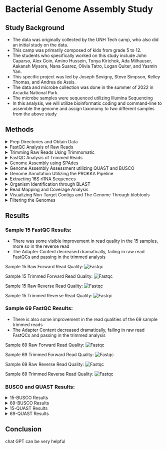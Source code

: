 # Bacterial Genome Assembly Study  
## Study Background 

- The data was originally collected by the UNH Tech camp, who also did an initial study on the data.
- This camp was primarily composed of kids from grade 5 to 12.
- The students who specifically worked on this study include John Caparso, Alex Goin, Amino Hussein, Tonya Kirichok, Ada Milhauser, Aakansh Mysore, Nana Suarez, Olivia Tatro, Logan Quiter, and Yasmin Yan.
- This specific project was led by Joseph Sevigny, Steve Simpson, Kelley Thomas, and Andrea de Assis.
- The data and microbe collection was done in the summer of 2022 in Arcadia National Park.
- The microbe samples were sequenced utilizing Illumina Sequencing
- In this analysis, we will utilize bioinformatic coding and command-line to assemble the genome and assign taxonomy to two different samples from the above study 
## Methods 
<details>
  <summary>Prep Directories and Obtain Data</summary>
  
   - We made a final project directory called "gen-711-final-project"  
   - We then pulled the forward and backward reads for samples 69 and 15
        
        <details> 
        <summary>code</summary>
          
          mkdir gen-711-final-project   
          cd gen-711-final-project  
          mkdir raw_reads  
          cp /tmp/gen711_project_data/genome-assembly-fqs/69_S8_L001_R1_001.fastq.gz raw_reads  
          cp /tmp/gen711_project_data/genome-assembly-fqs/69_S8_L001_R2_001.fastq.gz raw_reads  
          cp /tmp/gen711_project_data/genome-assembly-fqs/15_S2_L001_R1_001.fastq.gz raw_reads  
          cp /tmp/gen711_project_data/genome-assembly-fqs/15_S2_L001_R2_001.fastq.gz raw_reads  
          mkdir fastqc_output
         
        </details>
</details>
<details>
  <summary>FastQC Analysis of Raw Reads</summary>

  - We ran the program, FastQC, to visualize the quality of our raw data

    <details>
      <summary>code</summary>
          
          cd raw_reads
          fastqc 69_S8_L001_R1_001.fastq.gz -o ../fastqc_output
          fastqc 69_S8_L001_R2_001.fastq.gz -o ../fastqc_output
          fastqc 15_S2_L001_R1_001.fastq.gz -o ../fastqc_output
          fastqc 15_S2_L001_R2_001.fastq.gz -o ../fastqc_output  
      
    </details>
</details> 
<details>
  <summary>Trimming Raw Reads Using Trimmomatic</summary>

  - In order to increase the quality of the sequenced reads we needed to trim the data
  - The program, trimmomatic, recognizes low-quality bases and adapters and removes them from the file
  - We utilized a pre-made SH file to run the program called "trim_scriptV2.sh"
  - After running trimmomatic, we prepped the directory for FastQC analysis of the trimmed reads

    <details>
      <summary>code</summary>
          
          conda activate genomics
          trim_scriptV2.sh ./raw_reads/15_S2_L001_R1_001.fastq.gz ./raw_reads/15_S2_L001_R2_001.fastq.gz
          trim_scriptV2.sh ./raw_reads/69_S8_L001_R1_001.fastq.gz ./raw_reads/69_S8_L001_R2_001.fastq.gz
          mkdir ./fastqc_timmed 
      
    </details>
</details>
<details>
  <summary>FastQC Analysis of Trimmed Reads</summary>

  - After running trimmomatic, we now have to run a FastQC analysis to assess the quality of the reads
  - This allows us to analyze how the quality of reads improved after trimming them

    <details>
      <summary>code</summary>
          
          fastqc ./trimmed_reads/15_S2_L001_R1_001.fastq.gz -o ./fastqc_trimmed
          fastqc ./trimmed_reads/15_S2_L001_R2_001.fastq.gz -o ./fastqc_trimmed
          fastqc ./trimmed_reads/69_S8_L001_R1_001.fastq.gz -o ./fastqc_trimmed
          fastqc ./trimmed_reads/69_S8_L001_R2_001.fastq.gz -o ./fastqc_trimmed
      
    </details>
</details>
<details>
  <summary>Genome Assembly using SPAdes</summary>

  - Now with trimmed reads, we can assemble the genome and get contigs by utilizing an assembly program
  - We ran a program called SPAdes, which is pretty efficient at assembling bacterial genomes
  - We also used nohup and & commands in combination, as SPAdes takes a while to compute and it allows the program to run even if we turn off our computers or leave ron

    <details>
      <summary>code</summary>
          
          cd ~/gen-711-final-project
          nohup spades.py -1 15_S2_L001_R1_001.fastq.gz -2 15_S2_L001_R2_001.fastq.gz -s unpaired-15_S2_L001_R1_001.fastq.gz -s unpaired-15_S2_L001_R2_001.fastq.gz -o 15-spades-assembly-default -t 24 &
          nohup spades.py -1 69_S8_L001_R1_001.fastq.gz -2 69_S8_L001_R2_001.fastq.gz -s unpaired-69_S8_L001_R1_001.fastq.gz -s unpaired-69_S8_L001_R2_001.fastq.gz -o 69-spades-assembly-default -t 24 & 
      
    </details>
</details>
<details>
  <summary>Genome Assembly Assessment utilizing QUAST and BUSCO</summary>

  - Now with contigs, we can assess the quality of our assembly
  - The first program we ran, QUAST, tells us how well the genome was assembled and gives us valuable information such as total nucleotide length, N50, and the sizes of the individual contigs
  - The second program, BUSCO, tells us the completeness of the assembly; it can tell us how many complete, fragmented, or duplicate genes we have

    <details>
      <summary>code</summary>
          
          quast.py 15contigs.fasta -o quast_results_15
          quast.py 69contigs.fasta -o quast_results_69
          conda activate busco
          busco -i 15contigs.fasta -m genome -o busco-results-15 -l bacteria
          busco -i 69contigs.fasta -m genome -o busco-results-69 -l bacteria  
      
    </details>
</details>
<details>
  <summary>Genome Annotation Utilizing the PROKKA Pipeline</summary>

  - We ran PROKKA, which allows us to assign functions and meaning to the sequences we assembled earlier
  - the output of the program generated many files, however, GFF is the master file containing all important annotations and sequences
  - We also utilized grep to pull unique proteins associated with our assemblies and stored the abundances in a separate file

    <details>
      <summary>code</summary>
          
          conda activate genomics
          nohup prokka 15contigs.fasta --outdir prokka_output_15 --cpus 24 --mincontiglen 200 &
          nohup prokka 69contigs.fasta --outdir prokka_output_69 --cpus 24 --mincontiglen 200 &
          grep -o "product=.*" prokka_output_15/PROKKA_* | sed 's/product=//g' | sort | uniq -c | sort -nr > protein_abundances_15.txt
          grep -o "product=.*" prokka_output_69/PROKKA_* | sed 's/product=//g' | sort | uniq -c | sort -nr > protein_abundances_69.txt 
      
    </details>
</details>     
<details>
  <summary>Extracting 16S rRNA Sequences</summary>

  - The PROKKA output assigned many different functions to our DNA sequences, including genes that code for 16S rRNA
  - We ran an extraction program that pulled 16S rRNA gene sequences into a separate file in prep for BLAST 

    <details>
      <summary>code</summary>
          
          extract_sequences "16S ribosomal RNA" prokka_output_15/PROKKA_05032024.ffn > 16S_sequence_15.fasta
          extract_sequences "16S ribosomal RNA" prokka_output_69/PROKKA_05032024.ffn > 16S_sequence_69.fasta
          
    </details>
</details>
<details>
  <summary>Organism Identification through BLAST</summary>

  - BLAST, or the Basic Local Alignment Search Tool, allows us to assign taxonomy to the samples we assembled
  - We first established a blast database using our original contig files
  - We then ran a blast comparing the database to the 16S rRNA sequences
  - Finally, we ran a blob blast SH program of our original contig files that outputs a file detailing taxonomic matches of each contig sequence

    <details>
      <summary>code</summary>
          
          makeblastdb -in 15contigs.fasta -dbtype nucl -out 15contigs_db
          makeblastdb -in 69contigs.fasta -dbtype nucl -out 69contigs_db
          blastn -query 16S_sequence_15.fasta -db 15contigs_db -out 16S_vs_15contigs_6.tsv -outfmt 6
          blastn -query 16S_sequence_69.fasta -db 69contigs_db -out 16S_vs_69contigs_6.tsv -outfmt 6
          blob_blast.sh 15contigs.fasta
          blob_blast.sh 69contigs.fasta
          
    </details>
</details>
<details>
  <summary>Read Mapping and Coverage Analysis</summary>

  - By running both bwa mem and samtools programs, we mapped the alignment of our genomes and constructed SAM and BAM files
  - We then ran the bedtools genomecov program to calculate the coverage per contig
  - We finally ran the gen_input_table.py file to organize our calculated coverage into a table
    
    <details>
      <summary>code</summary>
          
          bwa index 15contigs.fasta  
          bwa index 69contigs.fasta       
          bwa mem -t 24 15contigs.fasta ./trimmed_reads/15_S2_L001_R1_001.fastq.gz ./trimmed_reads/15_S2_L001_R2_001.fastq.gz > 15raw_mapped.sam        
          bwa mem -t 24 69contigs.fasta ./trimmed_reads/69_S8_L001_R1_001.fastq.gz ./trimmed_reads/69_S8_L001_R2_001.fastq.gz > 69raw_mapped.sam      
          samtools view -@ 24 -Sb  15raw_mapped.sam  | samtools sort -@ 24 -o 15sorted_mapped.bam    
          samtools view -@ 24 -Sb  69raw_mapped.sam  | samtools sort -@ 24 -o 69sorted_mapped.bam    
          samtools flagstat 15sorted_mapped.bam      
          samtools flagstat 69sorted_mapped.bam      
          samtools index 15sorted_mapped.bam      
          samtools index 69orted_mapped.bam        
          bedtools genomecov -ibam 15sorted_mapped.bam > 15coverage.out      
          bedtools genomecov -ibam 69sorted_mapped.bam > 69coverage.out       
          gen_input_table.py  --isbedfiles 15contigs.fasta 15coverage.out >  15coverage_table.tsv    
          gen_input_table.py  --isbedfiles 69contigs.fasta 69coverage.out >  69coverage_table.tsv  
          
    </details>
</details>
<details>
  <summary>Visualizing Non-Target Contigs and The Genome Through blobtools</summary>

  - We ran the blob tools program in order to visualize the GC content, coverage, taxonomy, and contigs lengths of our genomes
  - We first converted our input files into lookup table necessary to construct the plots; using the BLAST output to assign taxonomy and using the BAM file to give coeverage information
  - We then converted that information into a human readable table and finally converted it into a plot we can use to filter our genomes
    
    <details>
      <summary>code</summary>
          
          blobtools create -i 15contigs.fasta -b 15sorted_mapped.bam -t 15contigs.fasta.vs.nt.cul5.1e5.megablast.out -o 15blob_out        
          blobtools create -i 69contigs.fasta -b 69sorted_mapped.bam -t 69contigs.fasta.vs.nt.cul5.1e5.megablast.out -o 69blob_out      
          blobtools view -i 15blob_out.blobDB.json -r all -o 15blob_taxonomy        
          blobtools view -i 69blob_out.blobDB.json -r all -o 69blob_taxonomy      
          blobtools plot -i 15blob_out.blobDB.json -r genus       
          blobtools plot -i 69blob_out.blobDB.json -r genus
          
    </details>
</details> 
<details>
  <summary>Filtering the Genomes</summary>

  - We first used grep programing, and awk to read our blob output table and decide filtering criteria to properly filter our genomes
  - After deciding what filtering criteria was approproate for each genome, we used grep to grab those sequences and out put the contig header to a seperate file used to filter the fasta file in the next setep
  - We then used a filtering tool to convert our original contigs to the final fasta file with our filtered genome 
    
    <details>
      <summary>code</summary>
          
          #in order to decide the filtering criteria, we first tested the outcomes of filtering with different lengths and coverage numbers using the below code:#  
          grep -v '#' 15blob_taxonomy.15blob_out.blobDB.table.txt | awk -F'\t' '$2 > <insert-legnth>' | awk -F'\t' '$5 < <insert-coverage>' | awk '{print $18}'     
          grep -v '#' 69blob_taxonomy.69blob_out.blobDB.table.txt | awk -F'\t' '$2 > <insert-legnth>' | awk -F'\t' '$5 < <insert-coverage>' | awk '{print $18}'  
          #once we decided on the filtering criteria, we ran the following code:#  
          grep -v '##' 15blob_taxonomy.15blob_out.blobDB.table.txt | awk -F'\t' '$2 > 500' | awk -F'\t' '$5 > 20' | awk -F'\t' '{print $1}' > 15list_of_contigs_to_keep_len500_cov20.txt    
          grep -v '##' 69blob_taxonomy.69blob_out.blobDB.table.txt | awk -F'\t' '$2 > 600' | awk -F'\t' '$5 > 10' | awk -F'\t' '{print $1}' > 69list_of_contigs_to_keep_len600_cov10.txt
          filter_contigs_by_list.py 15contigs.fasta 15list_of_contigs_to_keep_len500_cov20.txt Actinomadura_filtered.fasta
          filter_contigs_by_list.py 69contigs.fasta 69list_of_contigs_to_keep_len600_cov10.txt Streptomyces_filtered.fasta
 
    </details>
</details>

## Results

### Sample 15 FastQC Results:

- There was some visible improvement in read quality in the 15 samples, more so in the reverse read
- The Adapter Content decreased dramatically, failing in raw read FastQCs and passing in the trimmed analysis

Sample 15 Raw Forward Read Quality:
![Fastqc](Images/15ForRawFASTQC.png)

Sample 15 Trimmed Forward Read Quality:
![Fastqc](Images/Trimmed15ForFASTQ.png)

Sample 15 Raw Reverse Read Quality:
![Fastqc](Images/15RevRawFASTQ.png)

Sample 15 Trimmed Reverse Read Quality: 
![Fastqc](Images/15trimmedRevFASTQ.png)

### Sample 69 FastQC Results: 

- There is also some improvement in the read qualities of the 69 sample trimmed reads
- The Adapter Content decreased dramatically, failing in raw read FastQCs and passing in the trimmed analysis
  
Sample 69 Raw Forward Read Quality:
![Fastqc](Images/69ForwardRawFASTQC.png)

Sample 69 Trimmed Forward Read Quality:
![Fastqc](Images/69ForwardTrimmedFASTQC.png)

Sample 69 Raw Reverse Read Quality:
![Fastqc](Images/69ReverseRawFATSQC.png)

Sample 69 Trimmed Reverse Read Quality: 
![Fastqc](Images/69ReverseTrimmedFASTQC.png)

### BUSCO and QUAST Results:
<details>
  <summary>15-BUSCO Results</summary>

  - The good majority of genes in the assembly were found to be complete and a single-copy
  - This indicates a rather complete assembly 

    <details>
     <summary>Busco Data</summary>
          
          ***** Results: *****
    	   
	        123	Complete BUSCOs (C)			   
	        119	Complete and single-copy BUSCOs (S)	   
	        4	Complete and duplicated BUSCOs (D)	   
	        1	Fragmented BUSCOs (F)			   
	        0	Missing BUSCOs (M)			   
	        124	Total BUSCO groups searched 
    </details>
</details>
<details>
  <summary>69-BUSCO Results</summary>

  - The good majority of genes in the assembly were found to be complete and a single-copy
  - This indicates a rather complete assembly 

    <details>
      <summary>Busco Data</summary>
          
          ***** Results: *****
   
		122	Complete BUSCOs (C)			   
		121	Complete and single-copy BUSCOs (S)	   
		1	Complete and duplicated BUSCOs (D)	   
		2	Fragmented BUSCOs (F)			   
		0	Missing BUSCOs (M)			   
		124	Total BUSCO groups searched 
    </details>
</details>
<details>
  <summary>15-QUAST Results</summary>

  - The N50 in the QUAST Report is just about 6kb, which is pretty decent for Illumina sequencing 

    <details>
      <summary>QUAST Data</summary>
		
		Assembly                    contigs
		# contigs (>= 0 bp)         388    
		# contigs (>= 1000 bp)      282    
		# contigs (>= 5000 bp)      231    
		# contigs (>= 10000 bp)     184    
		# contigs (>= 25000 bp)     116    
		# contigs (>= 50000 bp)     55     
		Total length (>= 0 bp)      9053444
		Total length (>= 1000 bp)   9011457
		Total length (>= 5000 bp)   8869484
		Total length (>= 10000 bp)  8526563
		Total length (>= 25000 bp)  7346827
		Total length (>= 50000 bp)  5117275
		# contigs                   293    
		Largest contig              277192 
		Total length                9018494
		GC (%)                      72.36  
		N50                         59866  
		N75                         32290  
		L50                         44     
		L75                         96     
		# N's per 100 kbp           0.00 
          
    </details>
</details>
<details>
  <summary>69-QUAST Results</summary>
	
- The N50 in the QUAST Report is just about 3.6kb, which isn't the best
- However, based on the BUSCO results the lack of contiguity should not become an issue

    <details>
      <summary>QUAST Data</summary>
	    
		Assembly                    contigs
		# contigs (>= 0 bp)         513    
		# contigs (>= 1000 bp)      353    
		# contigs (>= 5000 bp)      265    
		# contigs (>= 10000 bp)     213    
		# contigs (>= 25000 bp)     105    
		# contigs (>= 50000 bp)     35     
		Total length (>= 0 bp)      7916886
		Total length (>= 1000 bp)   7851849
		Total length (>= 5000 bp)   7611821
		Total length (>= 10000 bp)  7237197
		Total length (>= 25000 bp)  5386207
		Total length (>= 50000 bp)  2961690
		# contigs                   375    
		Largest contig              176229 
		Total length                7866380
		GC (%)                      72.13  
		N50                         36636  
		N75                         22033  
		L50                         59     
		L75                         128    
		# N's per 100 kbp           0.00  
          
    </details>
</details>




## Conclusion  
chat GPT can be very helpful   
